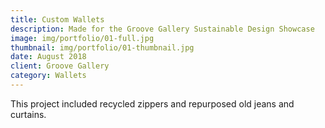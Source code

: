 ```yaml
---
title: Custom Wallets
description: Made for the Groove Gallery Sustainable Design Showcase
image: img/portfolio/01-full.jpg
thumbnail: img/portfolio/01-thumbnail.jpg
date: August 2018
client: Groove Gallery
category: Wallets
---
```

This project included recycled zippers and repurposed old jeans and curtains. 